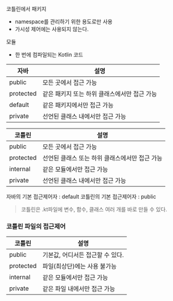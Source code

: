 코틀린에서 패키지
- namespace를 관리하기 위한 용도로만 사용
- 가시성 제어에는 사용되지 않는다.

모듈
- 한 번에 컴파일되는 Kotlin 코드

| 자바      | 설명                                         |
| --------- | -------------------------------------------- |
| public    | 모든 곳에서 접근 가능                        |
| protected | 같은 패키지 또는 하위 클래스에서만 접근 가능 |
| default   | 같은 패키지에서만 접근 가능                  |
| private   | 선언된 클래스 내에서만 접근 가능             |

| 코틀린      | 설명                                         |
| --------- | -------------------------------------------- |
| public    | 모든 곳에서 접근 가능                        |
| protected | 선언된 클래스 또는 하위 클래스에서만 접근 가능 |
| internal   | 같은 모듈에서만 접근 가능             |
| private   | 선언된 클래스 내에서만 접근 가능                  |

자바의 기본 접근제어자 : default
코틀린의 기본 접근제어자 : public


>코틀린은 .kt파일에 변수, 함수, 클래스 여러 개를 바로 만들 수 있다.


### 코틀린 파일의 접근제어

| 코틀린      | 설명                                         |
| --------- | -------------------------------------------- |
| public    | 기본값, 어디서든 접근할 수 있다.                        |
| protected | 파일(최상단)에는 사용 불가능 |
| internal   | 같은 모듈에서만 접근 가능             |
| private   | 같은 파일 내에서만 접근 가능                  |


